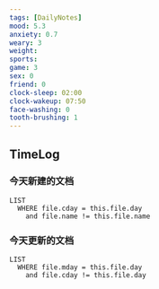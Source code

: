```yaml
---
tags: [DailyNotes]
mood: 5.3
anxiety: 0.7
weary: 3
weight: 
sports: 
game: 3
sex: 0
friend: 0
clock-sleep: 02:00
clock-wakeup: 07:50
face-washing: 0
tooth-brushing: 1
---
```


## TimeLog


### 今天新建的文档
```dataview
LIST 
  WHERE file.cday = this.file.day
    and file.name != this.file.name
```

### 今天更新的文档
```dataview
LIST
  WHERE file.mday = this.file.day
    and file.cday != this.file.day
```
